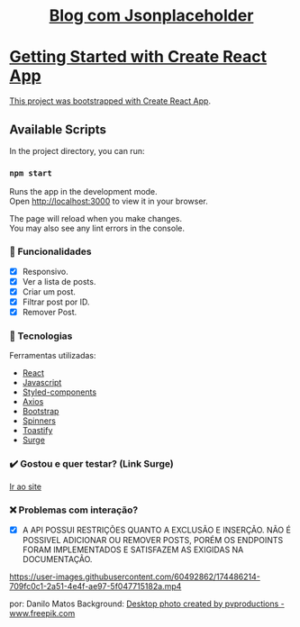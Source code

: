 <h1 align="center"> <a href='http://ten-juice.surge.sh/'>
  Blog com Jsonplaceholder
 </h1>
  
# Getting Started with Create React App

This project was bootstrapped with [Create React App](https://github.com/facebook/create-react-app).

## Available Scripts

In the project directory, you can run:

### `npm start`

Runs the app in the development mode.\
Open [http://localhost:3000](http://localhost:3000) to view it in your browser.

The page will reload when you make changes.\
You may also see any lint errors in the console.


### :iphone: Funcionalidades

- [x] Responsivo.
- [x] Ver a lista de posts.
- [x] Criar um post.
- [x] Filtrar post por ID.
- [x] Remover Post.

### :wrench: Tecnologias
<p>Ferramentas utilizadas:</p>

- [React](https://pt-br.reactjs.org/)
- [Javascript](https://www.javascript.com/)
- [Styled-components](https://styled-components.com/)
- [Axios](https://axios-http.com/docs/intro)
- [Bootstrap](https://https://getbootstrap.com)
- [Spinners](https://www.davidhu.io/react-spinners/)
- [Toastify](https://www.npmjs.com/package/react-toastify)
- [Surge](https://surge.sh/)

  
### ✔️ Gostou e quer testar? (Link Surge)

[Ir ao site]()
  

### ❌ Problemas com interação?

- [x] A API POSSUI RESTRIÇÕES QUANTO A EXCLUSÃO E INSERÇÃO. NÃO É POSSIVEL ADICIONAR OU REMOVER POSTS, PORÉM OS ENDPOINTS FORAM IMPLEMENTADOS E SATISFAZEM AS EXIGIDAS NA DOCUMENTAÇÃO.


https://user-images.githubusercontent.com/60492862/174486214-709fc0c1-2a51-4e4f-ae97-5f047715182a.mp4
  
por: Danilo Matos
Background: <a href='https://www.freepik.com/photos/desktop'>Desktop photo created by pvproductions - www.freepik.com</a>


